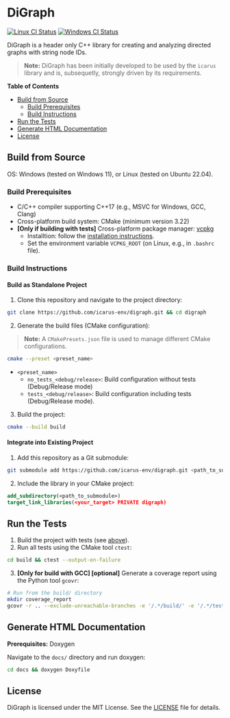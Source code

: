 # DiGraph
[![Linux CI Status](https://github.com/icarus-env/digraph/actions/workflows/linux.yml/badge.svg)](https://github.com/icarus-env/digraph/actions/workflows/linux.yml?query=workflow%3Alinux)
[![Windows CI Status](https://github.com/icarus-env/digraph/actions/workflows/windows.yml/badge.svg)](https://github.com/icarus-env/digraph/actions/workflows/windows.yml?query=workflow%3Awindows)

DiGraph is a header only C++ library for creating and analyzing directed graphs with string node IDs.

>**Note:** DiGraph has been initially developed to be used by the `icarus` library and is, subsequetly, strongly driven by its requirements.

**Table of Contents**
- [Build from Source](#build-from-source)
  - [Build Prerequisites](#build-prerequisites)
  - [Build Instructions](#build-instructions)
- [Run the Tests](#run-the-tests)
- [Generate HTML Documentation](#generate-html-documentation)
- [License](#license)

## Build from Source
OS: Windows (tested on Windows 11), or Linux (tested on Ubuntu 22.04).

### Build Prerequisites
* C/C++ compiler supporting C++17 (e.g., MSVC for Windows, GCC, Clang)
* Cross-platform build system: CMake (minimum version 3.22)
* **[Only if building with tests]** Cross-platform package manager: [vcpkg](https://github.com/microsoft/vcpkg) 
    - Installtion: follow the [installation instructions](https://learn.microsoft.com/de-de/vcpkg/get_started/get-started?pivots=shell-cmd#1---set-up-vcpkg). 
    - Set the environment variable `VCPKG_ROOT` (on Linux, e.g., in `.bashrc` file).

### Build Instructions
#### Build as Standalone Project
1. Clone this repository and navigate to the project directory:
```bash
git clone https://github.com/icarus-env/digraph.git && cd digraph
```

2. Generate the build files (CMake configuration):
> **Note:** A `CMakePresets.json` file is used to manage different CMake configurations.

```bash
cmake --preset <preset_name>
```
* `<preset_name>`
    * `no_tests_<debug/release>`: Build configuration without tests (Debug/Release mode)
    * `tests_<debug/release>`: Build configuration including tests (Debug/Release mode).

3. Build the project:
```bash
cmake --build build
```

#### Integrate into Existing Project
1. Add this repository as a Git submodule:
```bash
git submodule add https://github.com/icarus-env/digraph.git <path_to_submodule>
```

2. Include the library in your CMake project:
```cmake
add_subdirectory(<path_to_submodule>)
target_link_libraries(<your_target> PRIVATE digraph)
```

## Run the Tests
1. Build the project with tests (see [above](#build-as-standalone-project)).
2. Run all tests using the CMake tool `ctest`:
```bash
cd build && ctest --output-on-failure
```

3. **[Only for build with GCC] [optional]** Generate a coverage report using the Python tool `gcovr`:
```bash
# Run from the build/ directory
mkdir coverage_report
gcovr -r .. --exclude-unreachable-branches -e '/.*/build/' -e '/.*/tests/' --html --html-details -o coverage_report/coverage.html
```

## Generate HTML Documentation
**Prerequisites:** Doxygen

Navigate to the `docs/` directory and run doxygen:
```bash
cd docs && doxygen Doxyfile
```

## License
DiGraph is licensed under the MIT License. See the [LICENSE](LICENSE) file for details.
